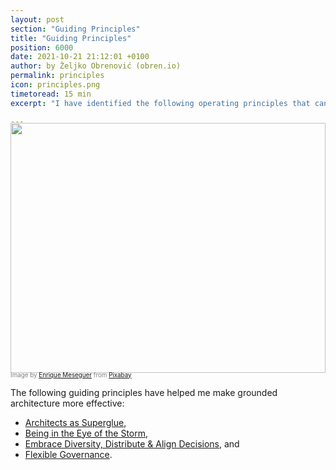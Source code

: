 ```yaml
---
layout: post
section: "Guiding Principles"
title: "Guiding Principles"
position: 6000
date: 2021-10-21 21:12:01 +0100
author: by Željko Obrenović (obren.io)
permalink: principles
icon: principles.png
timetoread: 15 min
excerpt: "I have identified the following operating principles that can help put these ideas into practice and get things done: Breaking Up Ivory Towers, Strengthening Architectural Muscle Across Organization, and Embracing Diversity, Distributing Decision-Making."

---
```

<img style="margin-top: -20px; width: 100%; height: 400px; object-fit: cover" 
     src="assets/images/arch/steampunk-3006650_1920.jpg">
<div style="font-size: 70%; margin-top: -16px; color: grey; margin-bottom: 12px">
Image by <a href="https://pixabay.com/users/darksouls1-2189876/?utm_source=link-attribution&amp;utm_medium=referral&amp;utm_campaign=image&amp;utm_content=3006650">Enrique Meseguer</a> from <a href="https://pixabay.com/?utm_source=link-attribution&amp;utm_medium=referral&amp;utm_campaign=image&amp;utm_content=3006650">Pixabay</a>
</div>

The following guiding principles have helped me make grounded architecture more effective:

* [Architects as Superglue](superglue),
* [Being in the Eye of the Storm](storm),
* [Embrace Diversity, Distribute & Align Decisions](diversity), and
* [Flexible Governance](flexible-governance).